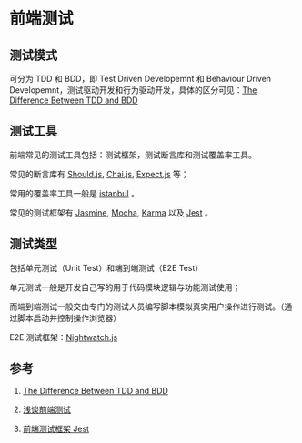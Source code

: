 # 前端测试



## 测试模式

可分为 TDD 和 BDD，即 Test Driven Developemnt 和 Behaviour Driven Developemnt，测试驱动开发和行为驱动开发，具体的区分可见：[The Difference Between TDD and BDD](http://joshldavis.com/2013/05/27/difference-between-tdd-and-bdd/)



## 测试工具

前端常见的测试工具包括：测试框架，测试断言库和测试覆盖率工具。

常见的断言库有 [Should.js](https://shouldjs.github.io/), [Chai.js](http://chaijs.com/), [Expect.js](https://github.com/Automattic/expect.js) 等；

常用的覆盖率工具一般是 [istanbul](https://github.com/gotwarlost/istanbul) 。

常见的测试框架有 [Jasmine](https://jasmine.github.io/), [Mocha](https://mochajs.org/), [Karma](https://karma-runner.github.io/4.0/index.html) 以及 [Jest](http://facebook.github.io/jest/zh-Hans/) 。



## 测试类型

包括单元测试（Unit Test）和端到端测试（E2E Test）

单元测试一般是开发自己写的用于代码模块逻辑与功能测试使用；

而端到端测试一般交由专门的测试人员编写脚本模拟真实用户操作进行测试。（通过脚本启动并控制操作浏览器）



E2E 测试框架：[Nightwatch.js](https://nightwatchjs.org/)



## 参考

1. [The Difference Between TDD and BDD](http://joshldavis.com/2013/05/27/difference-between-tdd-and-bdd/)

2. [浅谈前端测试](https://juejin.im/post/5b374d8c6fb9a00e2d480bfe)

3. [前端测试框架 Jest](https://juejin.im/post/597aa518f265da3e345f3262)